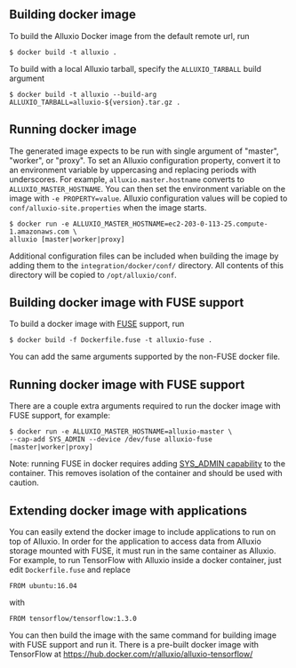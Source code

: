 ## Building docker image
To build the Alluxio Docker image from the default remote url, run

```console
$ docker build -t alluxio .
```

To build with a local Alluxio tarball, specify the `ALLUXIO_TARBALL` build argument

```console
$ docker build -t alluxio --build-arg ALLUXIO_TARBALL=alluxio-${version}.tar.gz .
```

## Running docker image
The generated image expects to be run with single argument of "master", "worker", or "proxy".
To set an Alluxio configuration property, convert it to an environment variable by uppercasing
and replacing periods with underscores. For example, `alluxio.master.hostname` converts to
`ALLUXIO_MASTER_HOSTNAME`. You can then set the environment variable on the image with
`-e PROPERTY=value`. Alluxio configuration values will be copied to `conf/alluxio-site.properties`
when the image starts.

```console
$ docker run -e ALLUXIO_MASTER_HOSTNAME=ec2-203-0-113-25.compute-1.amazonaws.com \
alluxio [master|worker|proxy]
```

Additional configuration files can be included when building the image by adding them to the
`integration/docker/conf/` directory. All contents of this directory will be
copied to `/opt/alluxio/conf`.


## Building docker image with FUSE support
To build a docker image with
[FUSE](https://docs.alluxio.io/os/user/stable/en/api/FUSE-API.html) support, run

```console
$ docker build -f Dockerfile.fuse -t alluxio-fuse .
```

You can add the same arguments supported by the non-FUSE docker file.


## Running docker image with FUSE support
There are a couple extra arguments required to run the docker image with FUSE support, for example:

```console
$ docker run -e ALLUXIO_MASTER_HOSTNAME=alluxio-master \
--cap-add SYS_ADMIN --device /dev/fuse alluxio-fuse [master|worker|proxy]
```

Note: running FUSE in docker requires adding
[SYS_ADMIN capability](http://man7.org/linux/man-pages/man7/capabilities.7.html) to the container.
This removes isolation of the container and should be used with caution.

## Extending docker image with applications
You can easily extend the docker image to include applications to run on top of Alluxio.
In order for the application to access data from Alluxio storage mounted with FUSE, it must run
in the same container as Alluxio. For example, to run TensorFlow with Alluxio inside a docker
container, just edit `Dockerfile.fuse` and replace

```
FROM ubuntu:16.04
```

with

```
FROM tensorflow/tensorflow:1.3.0
```

You can then build the image with the same command for building image with FUSE support and run it.
There is a pre-built docker image with TensorFlow at
https://hub.docker.com/r/alluxio/alluxio-tensorflow/
